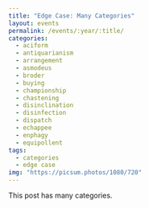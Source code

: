 ```yaml
---
title: "Edge Case: Many Categories"
layout: events
permalink: /events/:year/:title/
categories:
  - aciform
  - antiquarianism
  - arrangement
  - asmodeus
  - broder
  - buying
  - championship
  - chastening
  - disinclination
  - disinfection
  - dispatch
  - echappee
  - enphagy
  - equipollent
tags:
  - categories
  - edge case
img: "https://picsum.photos/1080/720"
---
```


This post has many categories.